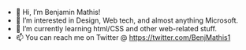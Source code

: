- 👋 Hi, I’m Benjamin Mathis!
- 👀 I’m interested in Design, Web tech, and almost anything Microsoft.
- 🌱 I’m currently learning html/CSS and other web-related stuff.
- 📫 You can reach me on Twitter @ https://twitter.com/BenjMathis1

<!---
BenjMathis1/BenjMathis1 is a ✨ special ✨ repository because its `README.md` (this file) appears on your GitHub profile.
You can click the Preview link to take a look at your changes.
--->
